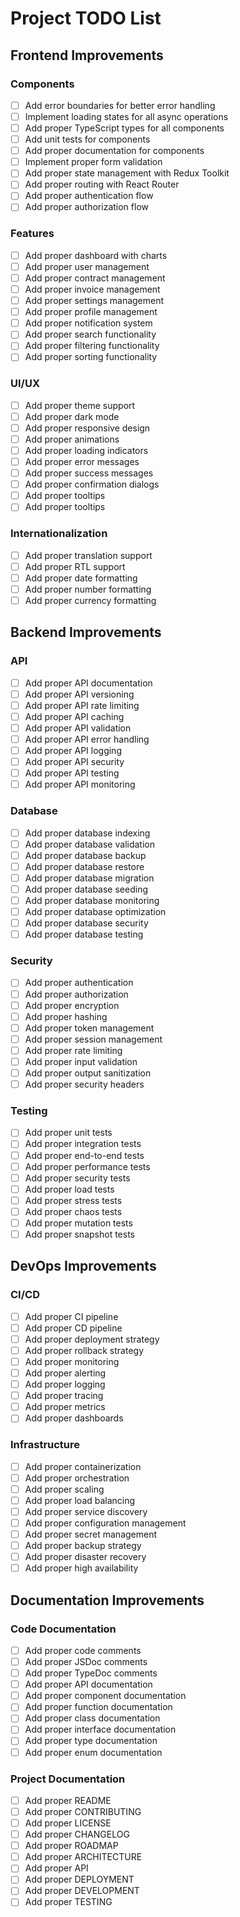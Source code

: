 # Project TODO List

## Frontend Improvements

### Components
- [ ] Add error boundaries for better error handling
- [ ] Implement loading states for all async operations
- [ ] Add proper TypeScript types for all components
- [ ] Add unit tests for components
- [ ] Add proper documentation for components
- [ ] Implement proper form validation
- [ ] Add proper state management with Redux Toolkit
- [ ] Add proper routing with React Router
- [ ] Add proper authentication flow
- [ ] Add proper authorization flow

### Features
- [ ] Add proper dashboard with charts
- [ ] Add proper user management
- [ ] Add proper contract management
- [ ] Add proper invoice management
- [ ] Add proper settings management
- [ ] Add proper profile management
- [ ] Add proper notification system
- [ ] Add proper search functionality
- [ ] Add proper filtering functionality
- [ ] Add proper sorting functionality

### UI/UX
- [ ] Add proper theme support
- [ ] Add proper dark mode
- [ ] Add proper responsive design
- [ ] Add proper animations
- [ ] Add proper loading indicators
- [ ] Add proper error messages
- [ ] Add proper success messages
- [ ] Add proper confirmation dialogs
- [ ] Add proper tooltips
- [ ] Add proper tooltips

### Internationalization
- [ ] Add proper translation support
- [ ] Add proper RTL support
- [ ] Add proper date formatting
- [ ] Add proper number formatting
- [ ] Add proper currency formatting

## Backend Improvements

### API
- [ ] Add proper API documentation
- [ ] Add proper API versioning
- [ ] Add proper API rate limiting
- [ ] Add proper API caching
- [ ] Add proper API validation
- [ ] Add proper API error handling
- [ ] Add proper API logging
- [ ] Add proper API security
- [ ] Add proper API testing
- [ ] Add proper API monitoring

### Database
- [ ] Add proper database indexing
- [ ] Add proper database validation
- [ ] Add proper database backup
- [ ] Add proper database restore
- [ ] Add proper database migration
- [ ] Add proper database seeding
- [ ] Add proper database monitoring
- [ ] Add proper database optimization
- [ ] Add proper database security
- [ ] Add proper database testing

### Security
- [ ] Add proper authentication
- [ ] Add proper authorization
- [ ] Add proper encryption
- [ ] Add proper hashing
- [ ] Add proper token management
- [ ] Add proper session management
- [ ] Add proper rate limiting
- [ ] Add proper input validation
- [ ] Add proper output sanitization
- [ ] Add proper security headers

### Testing
- [ ] Add proper unit tests
- [ ] Add proper integration tests
- [ ] Add proper end-to-end tests
- [ ] Add proper performance tests
- [ ] Add proper security tests
- [ ] Add proper load tests
- [ ] Add proper stress tests
- [ ] Add proper chaos tests
- [ ] Add proper mutation tests
- [ ] Add proper snapshot tests

## DevOps Improvements

### CI/CD
- [ ] Add proper CI pipeline
- [ ] Add proper CD pipeline
- [ ] Add proper deployment strategy
- [ ] Add proper rollback strategy
- [ ] Add proper monitoring
- [ ] Add proper alerting
- [ ] Add proper logging
- [ ] Add proper tracing
- [ ] Add proper metrics
- [ ] Add proper dashboards

### Infrastructure
- [ ] Add proper containerization
- [ ] Add proper orchestration
- [ ] Add proper scaling
- [ ] Add proper load balancing
- [ ] Add proper service discovery
- [ ] Add proper configuration management
- [ ] Add proper secret management
- [ ] Add proper backup strategy
- [ ] Add proper disaster recovery
- [ ] Add proper high availability

## Documentation Improvements

### Code Documentation
- [ ] Add proper code comments
- [ ] Add proper JSDoc comments
- [ ] Add proper TypeDoc comments
- [ ] Add proper API documentation
- [ ] Add proper component documentation
- [ ] Add proper function documentation
- [ ] Add proper class documentation
- [ ] Add proper interface documentation
- [ ] Add proper type documentation
- [ ] Add proper enum documentation

### Project Documentation
- [ ] Add proper README
- [ ] Add proper CONTRIBUTING
- [ ] Add proper LICENSE
- [ ] Add proper CHANGELOG
- [ ] Add proper ROADMAP
- [ ] Add proper ARCHITECTURE
- [ ] Add proper API
- [ ] Add proper DEPLOYMENT
- [ ] Add proper DEVELOPMENT
- [ ] Add proper TESTING
